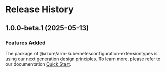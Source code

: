 # Release History
    
## 1.0.0-beta.1 (2025-05-13)

### Features Added

The package of @azure/arm-kubernetesconfiguration-extensiontypes is using our next generation design principles. To learn more, please refer to our documentation [Quick Start](https://aka.ms/azsdk/js/mgmt/quickstart).
